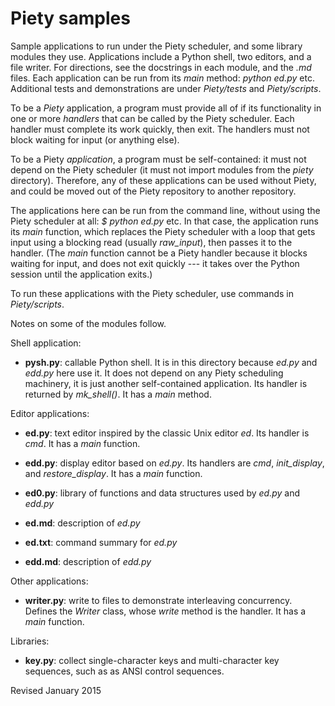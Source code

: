 Piety samples
=============

Sample applications to run under the Piety scheduler, and some library
modules they use.  Applications include a Python shell, two editors,
and a file writer.  For directions, see the docstrings in each module,
and the *.md* files.  Each application can be run from its *main*
method: *python ed.py* etc.  Additional tests and demonstrations are
under *Piety/tests* and *Piety/scripts*.

To be a *Piety* application, a program must provide all of if its
functionality in one or more *handlers* that can be called by the Piety
scheduler.  Each handler must complete its work quickly, then exit.
The handlers must not block waiting for input (or anything else).

To be a Piety *application*, a program must be self-contained: it must
not depend on the Piety scheduler (it must not import modules from the
*piety* directory). Therefore, any of these applications can be used
without Piety, and could be moved out of the Piety repository to
another repository.

The applications here can be run from the command line, without using
the Piety scheduler at all: *$ python ed.py* etc.  In that
case, the application runs its *main* function, which replaces the
Piety scheduler with a loop that gets input using a blocking read
(usually *raw_input*), then passes it to the handler.  (The *main*
function cannot be a Piety handler because it blocks waiting for input,
and does not exit quickly --- it takes over the Python session until
the application exits.)

To run these applications with the Piety scheduler, use commands in
*Piety/scripts*.

Notes on some of the modules follow.

Shell application:

- **pysh.py**: callable Python shell.  It is in this directory because
*ed.py* and *edd.py* here use it.  It does not depend on any Piety scheduling
machinery, it is just another self-contained application.  Its
handler is returned by *mk_shell()*.  It has a *main* method.

Editor applications:

- **ed.py**: text editor inspired by the classic Unix editor *ed*.
  Its handler is *cmd*.  It has a *main* function.

- **edd.py**: display editor based on *ed.py*.  Its handlers are *cmd*,
  *init_display*, and *restore_display*.  It has a *main* function.

- **ed0.py**: library of functions and data structures used by *ed.py*
    and *edd.py*

- **ed.md**: description of *ed.py*

- **ed.txt**: command summary for *ed.py*

- **edd.md**: description of *edd.py*

Other applications:

- **writer.py**: write to files to demonstrate interleaving concurrency.
  Defines the *Writer* class, whose *write* method is the handler.
  It has a *main* function.

Libraries:

- **key.py**: collect single-character keys and multi-character key
   sequences, such as as ANSI control sequences.

Revised January 2015
